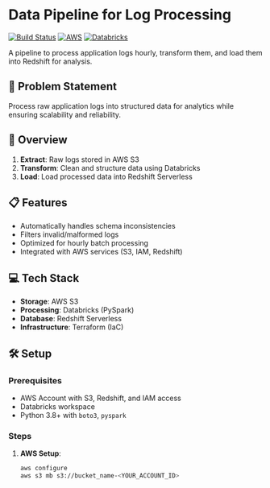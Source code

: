  # Data Pipeline for Log Processing

[![Build Status](https://img.shields.io/badge/status-active-success.svg)]()
[![AWS](https://img.shields.io/badge/AWS-%23FF9900.svg?logo=amazon-aws)](https://aws.amazon.com)
[![Databricks](https://img.shields.io/badge/Databricks-%23FF3621.svg?logo=databricks)](https://databricks.com)

A pipeline to process application logs hourly, transform them, and load them into Redshift for analysis.

## 🔹 Problem Statement
Process raw application logs into structured data for analytics while ensuring scalability and reliability.

## 🚀 Overview
1. **Extract**: Raw logs stored in AWS S3
2. **Transform**: Clean and structure data using Databricks
3. **Load**: Load processed data into Redshift Serverless

## 📋 Features
- Automatically handles schema inconsistencies
- Filters invalid/malformed logs
- Optimized for hourly batch processing
- Integrated with AWS services (S3, IAM, Redshift)

## 💻 Tech Stack
- **Storage**: AWS S3
- **Processing**: Databricks (PySpark)
- **Database**: Redshift Serverless
- **Infrastructure**: Terraform (IaC)

## 🛠️ Setup
### Prerequisites
- AWS Account with S3, Redshift, and IAM access
- Databricks workspace
- Python 3.8+ with `boto3`, `pyspark`

### Steps
1. **AWS Setup**:
   ```bash
   aws configure
   aws s3 mb s3://bucket_name-<YOUR_ACCOUNT_ID>

